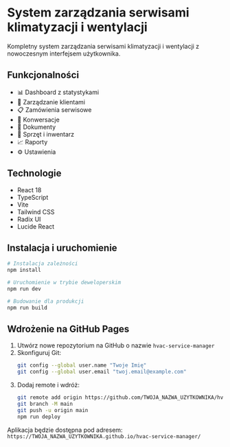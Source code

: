 # System zarządzania serwisami klimatyzacji i wentylacji

Kompletny system zarządzania serwisami klimatyzacji i wentylacji z nowoczesnym interfejsem użytkownika.

## Funkcjonalności

- 📊 Dashboard z statystykami
- 👥 Zarządzanie klientami
- 📋 Zamówienia serwisowe
- 💬 Konwersacje
- 📄 Dokumenty
- 🔧 Sprzęt i inwentarz
- 📈 Raporty
- ⚙️ Ustawienia

## Technologie

- React 18
- TypeScript
- Vite
- Tailwind CSS
- Radix UI
- Lucide React

## Instalacja i uruchomienie

```bash
# Instalacja zależności
npm install

# Uruchomienie w trybie deweloperskim
npm run dev

# Budowanie dla produkcji
npm run build
```

## Wdrożenie na GitHub Pages

1. Utwórz nowe repozytorium na GitHub o nazwie `hvac-service-manager`
2. Skonfiguruj Git:
   ```bash
   git config --global user.name "Twoje Imię"
   git config --global user.email "twoj.email@example.com"
   ```
3. Dodaj remote i wdróż:
   ```bash
   git remote add origin https://github.com/TWOJA_NAZWA_UZYTKOWNIKA/hvac-service-manager.git
   git branch -M main
   git push -u origin main
   npm run deploy
   ```

Aplikacja będzie dostępna pod adresem: `https://TWOJA_NAZWA_UZYTKOWNIKA.github.io/hvac-service-manager/`
